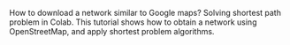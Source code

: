 How to download a network similar to Google maps? Solving shortest path problem in Colab.
This tutorial shows how to obtain a network using OpenStreetMap, and apply shortest problem algorithms.

